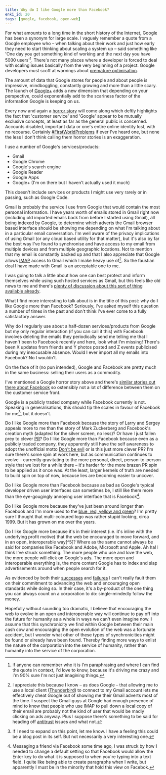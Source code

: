 ```yaml
---
title: Why do I like Google more than Facebook?
enki_id: 20
tags: [google, facebook, open-web]
---
```

For what amounts to a long time in the short history of the Internet, Google has been a synonym for large scale. I vaguely remember a quote from a Google employee who – when talking about their work and just how early they need to start thinking about scaling a system up – said something like 'One day you get something kind of working and the next day you have 5000 users'[^1]. There's not many places where a developer is forced to deal with scaling issues basically from the very beginning of a project. Google developers must scoff at warnings about [premature optimisation](http://c2.com/cgi/wiki?PrematureOptimization).

The amount of data that Google stores for people and about people is impressive, mindboggling, constantly growing and more than a little scary. The launch of [Google+](http://en.wikipedia.org/wiki/Google%2B) adds a new dimension that depending on your perspective, could exponentially add to the scariness factor of the information Google is keeping on us.

Every now and again a [horror story](http://consumerist.com/2011/07/google-deletes-last-7-years-of-users-digital-life-shrugs.html) will come along which deftly highlights the fact that 'customer service' and 'Google' appear to be mutually exclusive concepts, at least as far as the general public is concerned. Accounts disabled, important data or one's entire online identity lost, with no recourse. Certainly [#FirstWorldProblems](http://twitter.com/#!/search/%23firstworldproblems) if ever I've heard one, but none the less I don't think calling them horror stories is an exaggeration.

I use a number of Google's services/products:

- Gmail
- Google Chrome
- Google's search engine
- Google Reader
- Google Apps
- Google+ (I'm on there but I haven't actually used it much)

This doesn't include services or products I might use very rarely or in passing, such as Google Code.

Gmail is probably the service I use from Google that would contain the most personal information. I have years worth of emails stored in Gmail right now (including old imported emails back from before I started using Gmail), all being indexed by Google, to determine which adverts the Gmail browser based interface should be showing me depending on what I'm talking about in a particular email conversation. I'm well aware of the privacy implications of using Gmail (or any cloud based utility for that matter), but it's also by far the best way I've found to synchronise and have access to my email from multiple devices and from multiple geographic locations. Not to mention that my email is constantly backed up and that I also appreciate that Google allows [IMAP](http://en.wikipedia.org/wiki/IMAP) access to Gmail which I make heavy use of[^2]. So the faustian deal I have made with Gmail is an acceptable one to me.

I was going to talk a little about how one can best protect and inform themselves while using such hosted services as Gmail, but this feels like old news to me and there's [plenty of discussion about this sort of thing available already](http://news.ycombinator.com/item?id=2794529).

What I find more interesting to talk about is in the title of this post: why do I like Google more than Facebook? Seriously, I've asked myself this question a number of times in the past and don't think I've ever come to a fully satisfactory answer.

Why do I regularly use about a half-dozen services/products from Google but my only regular interaction (if you can call it this) with Facebook involves deleting the emails they periodically send me telling me that I haven't been to Facebook recently and here, look what I'm missing! There's been X updates from friends and Y photos posted and Z events publicised during my inexcusable absence. Would I ever import all my emails into Facebook? No I wouldn't.

On the face of it (no pun intended), Google and Facebook are pretty much in the same business: selling their users as a commodity.

I've mentioned a Google horror story above and there's [similar stories out there about Facebook](http://www.jeffbullas.com/2011/05/03/suspended-from-faceboook-5-facebook-horror-stories/) so ostensibly not a lot of difference between them on the customer service front.

Google is a publicly traded company while Facebook currently is not. Speaking in generalisations, this should tip the scales in favour of Facebook for me[^3], but it doesn't.

Do I like Google more than Facebook because the story of Larry and Sergey appeals more to me than the story of Mark Zuckerberg and Facebook's creation myth (adapted for the silver screen, no less)? Or have I just fallen prey to clever [PR](http://en.wikipedia.org/wiki/Public_relations)? Do I like Google more than Facebook because even as a publicly traded company, they apparently still have the self awareness to adopt the unofficial motto [Don't be evil](http://en.wikipedia.org/wiki/Don%27t_be_evil) or is this just more clever PR? I'm sure there's some spin at work here, but as communication continues to evolve – currently gravitating to the more personal, direct, person-to-person style that we lost for a while there – it's harder for the more brazen PR spin to be applied as it once was. At the least, larger kernels of truth are needed to build spin on top of now, because lies are becoming easier to uncover.

Do I like Google more than Facebook because as bad as Google's typical developer driven user interfaces can sometimes be, I still like them more than the eye-gougingly annoying user interface that is Facebook[^4].

Do I like Google more because they've just been around longer than Facebook and I'm more used to the [blue, red, yellow and green](http://en.wikipedia.org/wiki/Google_logo)? I'm pretty sure I thought that multi-coloured logo was rather stupid looking, circa 1999. But it has grown on me over the years.

Do I like Google more because it's in their interest (i.e. it's inline with the underlying profit motive) that the web be encouraged to move forward, and in an open, interoperable way[^5]? Where as the same cannot always be said for companies like Facebook and Adobe, Microsoft and Apple. Ah ha! I think I've struck something. The more people who use and love the web, the more people will click on Google's ads. The more open and interoperable everything is, the more content Google has to index and slap advertisements around when people search for it.

As evidenced by both their [successes](http://en.wikipedia.org/wiki/Google_chrome) and [failures](http://en.wikipedia.org/wiki/Google_wave) I can't really fault them on their commitment to advancing the web and encouraging open standards while doing so. In their case, it's a by-product of the one thing you can always count on a corporation to do: single-mindedly follow the money.

Hopefully without sounding too dramatic, I believe that encouraging the web to evolve in an open and interoperable way will continue to pay off into the future for humanity as a whole in ways we can't even imagine now. I assume that this synchronicity we find within Google between their main cash cow and encouraging the open evolution of the web was a fortunate accident, but I wonder what other of these types of synchronicities might be found or already have been found. Thereby finding more ways to enlist the nature of the corporation into the service of humanity, rather than humanity into the service of the corporation.

[^1]: If anyone can remember who it is I'm paraphrasing and where I can find the quote in context, I'd love to know, because it's driving me crazy and I'm 90% sure I'm not just imagining things.

[^2]: I appreciate this because I know – as does Google – that allowing me to use a local client ([Thunderbird](http://en.wikipedia.org/wiki/Mozilla_Thunderbird)) to connect to my Gmail account lets me effectively cheat Google out of showing me their Gmail adverts most of the time. I suspect the Gmail guys at Google had enough presence of mind to know that people who use IMAP to pull down a local copy of their email are probably not the kind of user that would be madly clicking on ads anyway. Plus I suppose there's something to be said for heading off [antitrust](http://en.wikipedia.org/wiki/Competition_law) issues and what not.

[^3]: If I need to expand on this point, let me know. I have a feeling this could be a blog post in its self. But not necessarily a very interesting one.

[^4]: Messaging a friend via Facebook some time ago, I was struck by how I needed to change a default setting so that Facebook would allow the Enter key to do what it is supposed to when you're typing into a text field. I quite like being able to create paragraphs when I write, but apparently I must be in the minority that hold this view on Facebok.

